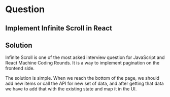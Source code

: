 # Question

## Implement Infinite Scroll in React

## Solution

Infinite Scroll is one of the most asked interview question for JavaScript and React Machine Coding Rounds. It is a way to implement pagination on the frontend side.

The solution is simple. When we reach the bottom of the page, we should add new items or call the API for new set of data, and after getting that data we have to add that with the existing state and map it in the UI.
